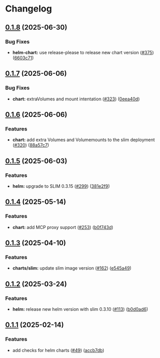 # Changelog

## [0.1.8](https://github.com/agntcy/slim/compare/slim-helm-v0.1.7...slim-helm-v0.1.8) (2025-06-30)


### Bug Fixes

* **helm-chart:** use release-please to release new chart version ([#375](https://github.com/agntcy/slim/issues/375)) ([6603c71](https://github.com/agntcy/slim/commit/6603c7185849ef256ca9adf14bac0dcc444411f7))

## [0.1.7](https://github.com/agntcy/slim/compare/slim-helm-v0.1.6...slim-helm-v0.1.7) (2025-06-06)


### Bug Fixes

* **chart:** extraVolumes and mount intentation ([#323](https://github.com/agntcy/slim/issues/323)) ([0eea40d](https://github.com/agntcy/slim/commit/0eea40dac4ffe165908de55b69f6d38b1bca75d3))

## [0.1.6](https://github.com/agntcy/slim/compare/slim-helm-v0.1.5...slim-helm-v0.1.6) (2025-06-06)


### Features

* **chart:** add extra Volumes and Volumemounts to the slim deployment ([#320](https://github.com/agntcy/slim/issues/320)) ([88a57c7](https://github.com/agntcy/slim/commit/88a57c748b62e1e454eeb57c256a8e5b669317d4))

## [0.1.5](https://github.com/agntcy/slim/compare/slim-helm-v0.1.4...slim-helm-v0.1.5) (2025-06-03)


### Features

* **helm:** upgrade to SLIM 0.3.15 ([#299](https://github.com/agntcy/slim/issues/299)) ([381e2f9](https://github.com/agntcy/slim/commit/381e2f9376c86c06233112982c9a9867972c19f3))

## [0.1.4](https://github.com/agntcy/slim/compare/slim-helm-v0.1.3...slim-helm-v0.1.4) (2025-05-14)


### Features

* **chart:** add MCP proxy support ([#253](https://github.com/agntcy/slim/issues/253)) ([b0f743d](https://github.com/agntcy/slim/commit/b0f743d9da02d6ef711d7ec4d8752ab47258ad44))

## [0.1.3](https://github.com/agntcy/slim/compare/slim-helm-v0.1.2...slim-helm-v0.1.3) (2025-04-10)


### Features

* **charts/slim:** update slim image version ([#162](https://github.com/agntcy/slim/issues/162)) ([e545a49](https://github.com/agntcy/slim/commit/e545a49e26fa0b860a658fa0e9fa4640c5b64694))

## [0.1.2](https://github.com/agntcy/slim/compare/slim-helm-v0.1.1...slim-helm-v0.1.2) (2025-03-24)


### Features

* **helm:** release new helm version with slim 0.3.10 ([#113](https://github.com/agntcy/slim/issues/113)) ([b0d0ad6](https://github.com/agntcy/slim/commit/b0d0ad6e6cb75be999b79e1d93d491c4ae59668b))

## [0.1.1](https://github.com/agntcy/slim/compare/slim-helm-v0.1.0...slim-helm-v0.1.1) (2025-02-14)


### Features

* add checks for helm charts ([#49](https://github.com/agntcy/slim/issues/49)) ([accb7db](https://github.com/agntcy/slim/commit/accb7db30da76dfa7c7eab8688edda6cfad9c768))
